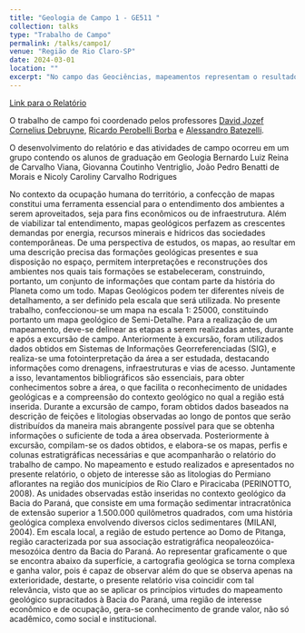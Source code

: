 ```yaml
---
title: "Geologia de Campo 1 - GE511 "
collection: talks
type: "Trabalho de Campo"
permalink: /talks/campo1/ 
venue: "Região de Rio Claro-SP"
date: 2024-03-01
location: ""
excerpt: "No campo das Geociências, mapeamentos representam o resultado final da aplicação da conceituação teórica em conjunto com metodologias práticas, pois, para a realização dos mesmos, faz-se necessário domínio teórico de conceitos essenciais de geologia, bem como da região em específico a ser estudada. Somado a isso, deve também haver pleno conhecimento dos procedimentos práticos a serem realizados para o levantamento dos dados que tornarão possível a cartografia desejada. Dada sua capacidade de síntese de dados geológicos em variadas escalas, mapeamentos não só possuem relevância de um ponto de vista acadêmico, como também podem contribuir para planejamentos civis e urbanos e na busca por recursos minerais, demonstrando a amplitude de tais trabalhos e como alcançam campos que vão além das geociências. O presente relatório visa desenvolver uma descrição e um mapeamento das unidades geológicas observadas ao longo da excursão de campo realizada entre os dias 11 e 15/09/2023, na área designada compreendida nos limites dos municípios de Rio Claro e Piracicaba, região na qual afloram litologias do Permiano, dentro do contexto estratigráfico da Bacia do Paraná. Para a realização deste trabalho, utilizou-se de métodos convencionais para coleta e descrição de dados, usando de métodos analógicos e digitais para compilação e síntese das informações levantadas. O presente relatório tem como propósito apresentar e discutir os resultados obtidos ao longo da excursão de campo, agregando conhecimentos prévios e adquiridos ao longo da disciplina, a fim de expor integralmente os produtos do trabalho realizado. Os resultados obtidos com o trabalho em campo, sobretudo quanto ao  empilhamento estratigráfico da Bacia do Paraná, composto pelas formações Itararé, Tatuí, Irati e Corumbataí correspondeu, em grande parte, às descrições da literatura. Ao final do mapeamento da área, combinando literatura e observações de campo, elaborou-se um mapa geológico congruente com as informações existentes."
---
```


[Link para o Relatório](https://reysouza.github.io/geo/campo1.pdf)

O trabalho de campo foi coordenado pelos professores [David Jozef Cornelius Debruyne](https://portal.ige.unicamp.br/docente/david-jozef-cornelius-debruyne), [Ricardo Perobelli Borba](https://portal.ige.unicamp.br/index.php/docente/ricardo-perobelli-borba) e [Alessandro Batezelli](https://portal.ige.unicamp.br/docente/alessandro-batezelli).

O desenvolvimento do relatório e das atividades de campo ocorreu em um grupo contendo os alunos de graduação em Geologia Bernardo Luiz Reina de Carvalho Viana, Giovanna Coutinho Ventriglio, João Pedro Benatti de Morais e Nicoly Caroliny Carvalho Rodrigues

No contexto da ocupação humana do território, a confecção de mapas constitui uma ferramenta essencial para o entendimento dos ambientes a serem aproveitados, seja para fins econômicos ou de infraestrutura. Além de viabilizar tal entendimento, mapas geológicos perfazem as crescentes demandas por energia, recursos minerais e hídricos das sociedades contemporâneas. De uma perspectiva de estudos, os mapas, ao resultar em uma descrição precisa das formações geológicas presentes e sua disposição no espaço, permitem interpretações e reconstruções dos ambientes nos quais tais formações se estabeleceram, construindo, portanto, um conjunto de informações que contam parte da história do Planeta como um todo.
Mapas Geológicos podem ter diferentes níveis de detalhamento, a ser definido pela escala que será utilizada. No presente trabalho, confeccionou-se um mapa na escala 1: 25000, constituindo portanto um mapa geológico de Semi-Detalhe. Para a realização de um mapeamento, deve-se delinear as etapas a serem realizadas antes, durante e após a excursão de campo. Anteriormente à excursão, foram utilizados dados obtidos em Sistemas de Informações Georreferenciadas (SIG), e realiza-se uma fotointerpretação da área a ser estudada, destacando informações como drenagens, infraestruturas e vias de acesso. Juntamente a isso, levantamentos bibliográficos são essenciais, para obter conhecimentos sobre a área, o que facilita o reconhecimento de unidades geológicas e a compreensão do contexto geológico no qual a região está inserida.
Durante a excursão de campo, foram obtidos dados baseados na descrição de feições e litologias observadas ao longo de pontos que serão distribuídos da maneira mais abrangente possível para que se obtenha informações o suficiente de toda a área observada. Posteriormente à excursão, compilam-se os dados obtidos, e elabora-se os mapas, perfis e colunas estratigráficas necessárias e que acompanharão o relatório do trabalho de campo.
No mapeamento e estudo realizados e apresentados no presente relatório, o objeto de interesse são as litologias do Permiano aflorantes na região dos municípios de Rio Claro e Piracicaba (PERINOTTO, 2008). As unidades observadas estão inseridas no contexto geológico da Bacia do Paraná, que consiste em uma formação sedimentar intracratônica de extensão superior a 1.500.000 quilômetros quadrados, com uma história geológica complexa envolvendo diversos ciclos sedimentares (MILANI, 2004). Em escala local, a região de estudo pertence ao Domo de Pitanga, região caracterizada por sua associação estratigráfica neopaleozóica-mesozóica dentro da Bacia do Paraná.
Ao representar graficamente o que se encontra abaixo da superfície, a cartografia geológica se torna complexa e ganha valor, pois é capaz de observar além do que se observa apenas na exterioridade, destarte, o presente relatório visa coincidir com tal relevância, visto que ao se aplicar os princípios virtudes do mapeamento geológico supracitados à Bacia do Paraná, uma região de interesse econômico e de ocupação, gera-se conhecimento de grande valor, não só acadêmico, como social e institucional.
